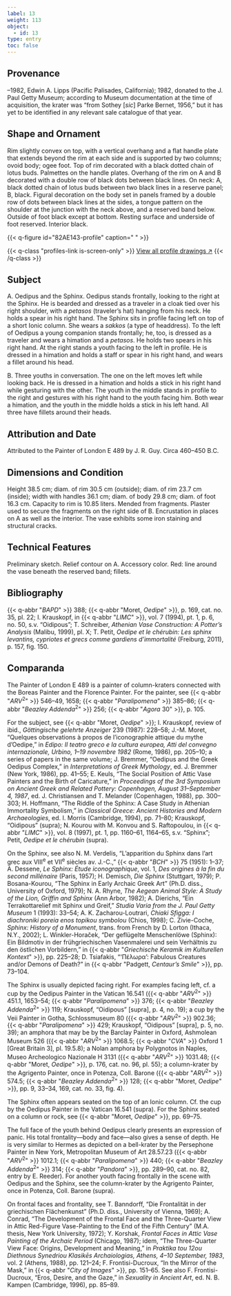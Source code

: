 ```yaml
---
label: 13
weight: 113
object:
  - id: 13
type: entry
toc: false
---
```


## Provenance

–1982, Edwin A. Lipps (Pacific Palisades, California); 1982, donated to the J. Paul Getty Museum; according to Museum documentation at the time of acquisition, the krater was “from Sothey [*sic*] Parke Bernet, 1956,” but it has yet to be identified in any relevant sale catalogue of that year.

## Shape and Ornament

Rim slightly convex on top, with a vertical overhang and a flat handle plate that extends beyond the rim at each side and is supported by two columns; ovoid body; ogee foot. Top of rim decorated with a black dotted chain of lotus buds. Palmettes on the handle plates. Overhang of the rim on A and B decorated with a double row of black dots between black lines. On neck: A, black dotted chain of lotus buds between two black lines in a reserve panel; B, black. Figural decoration on the body set in panels framed by a double row of dots between black lines at the sides, a tongue pattern on the shoulder at the junction with the neck above, and a reserved band below. Outside of foot black except at bottom. Resting surface and underside of foot reserved. Interior black.

{{< q-figure id="82AE143-profile" caption=" " >}}

{{< q-class "profiles-link is-screen-only" >}}
[View all profile drawings ↗](/profiles/#82AE143-profile)
{{< /q-class >}}

## Subject

A. Oedipus and the Sphinx. Oedipus stands frontally, looking to the right at the Sphinx. He is bearded and dressed as a traveler in a cloak tied over his right shoulder, with a *petasos* (traveler’s hat) hanging from his neck. He holds a spear in his right hand. The Sphinx sits in profile facing left on top of a short Ionic column. She wears a *sakkos* (a type of headdress). To the left of Oedipus a young companion stands frontally; he, too, is dressed as a traveler and wears a himation and a *petasos*. He holds two spears in his right hand. At the right stands a youth facing to the left in profile. He is dressed in a himation and holds a staff or spear in his right hand, and wears a fillet around his head.

B. Three youths in conversation. The one on the left moves left while looking back. He is dressed in a himation and holds a stick in his right hand while gesturing with the other. The youth in the middle stands in profile to the right and gestures with his right hand to the youth facing him. Both wear a himation, and the youth in the middle holds a stick in his left hand. All three have fillets around their heads.

## Attribution and Date

Attributed to the Painter of London E 489 by J. R. Guy. Circa 460–450 B.C.

## Dimensions and Condition

Height 38.5 cm; diam. of rim 30.5 cm (outside); diam. of rim 23.7 cm (inside); width with handles 36.1 cm; diam. of body 29.8 cm; diam. of foot 16.3 cm. Capacity to rim is 10.85 liters. Mended from fragments. Plaster used to secure the fragments on the right side of B. Encrustation in places on A as well as the interior. The vase exhibits some iron staining and structural cracks.

## Technical Features

Preliminary sketch. Relief contour on A. Accessory color. Red: line around the vase beneath the reserved band; fillets.

## Bibliography

{{< q-abbr "*BAPD*" >}} 388; {{< q-abbr "Moret, *Oedipe*" >}}, p. 169, cat. no. 35, pl. 22; I. Krauskopf, in {{< q-abbr "*LIMC*" >}}, vol. 7 (1994), pt. 1, p. 6, no. 50, s.v. “Oidipous”; T. Schreiber, *Athenian Vase Construction: A Potter’s Analysis* (Malibu, 1999), pl. X; T. Petit, *Oedipe et le chérubin: Les sphinx levantins, cypriotes et grecs comme gardiens d’immortalité* (Freiburg, 2011), p. 157, fig. 150.

## Comparanda

The Painter of London E 489 is a painter of column-kraters connected with the Boreas Painter and the Florence Painter. For the painter, see {{< q-abbr "*ARV*<sup>2</sup>" >}} 546–49, 1658; {{< q-abbr "*Paralipomena*" >}} 385–86; {{< q-abbr "*Beazley Addenda*<sup>2</sup>" >}} 256; {{< q-abbr "*Agora* 30" >}}, p. 105.

For the subject, see {{< q-abbr "Moret, *Oedipe*" >}}; I. Krauskopf, review of ibid., *Göttingische gelehrte Anzeiger* 239 (1987): 228–58; J.-M. Moret, “Quelques observations à propos de l’iconographie attique du mythe d’Oedipe,” in *Edipo: Il teatro greco e la cultura europea, Atti del convegno internazionale, Urbino, 1–19 novembre 1982* (Rome, 1986), pp. 205–10; a series of papers in the same volume; J. Bremmer, “Oedipus and the Greek Oedipus Complex,” in *Interpretations of Greek Mythology*, ed. J. Bremmer (New York, 1986), pp. 41–55; E. Keuls, “The Social Position of Attic Vase Painters and the Birth of Caricature,” in *Proceedings of the 3rd Symposium on Ancient Greek and Related Pottery: Copenhagen, August 31–September 4, 1987*, ed. J. Christiansen and T. Melander (Copenhagen, 1988), pp. 300–303; H. Hoffmann, “The Riddle of the Sphinx: A Case Study in Athenian Immortality Symbolism,” in *Classical Greece: Ancient Histories and Modern Archaeologies*, ed. I. Morris (Cambridge, 1994), pp. 71–80; Krauskopf, “Oidipous” (supra); N. Kourou with M. Konvou and S. Raftopoulou, in {{< q-abbr "*LIMC*" >}}, vol. 8 (1997), pt. 1, pp. 1160–61, 1164–65, s.v. “Sphinx”; Petit, *Oedipe et le chérubin* (supra).

On the Sphinx, see also N. M. Verdelis, “L’apparition du Sphinx dans l’art grec aux VIII<sup>e</sup> et VII<sup>e</sup> siècles av. J.-C.,” {{< q-abbr "*BCH*" >}} 75 (1951): 1–37; A. Dessene, *Le Sphinx: Étude iconographique*, vol. 1, *Des origines à la fin du second millénaire* (Paris, 1957); H. Demisch, *Die Sphinx* (Stuttgart, 1979); P. Bosana-Kourou, “The Sphinx in Early Archaic Greek Art” (Ph.D. diss., University of Oxford, 1979); N. A. Rhyne, *The Aegean Animal Style: A Study of the Lion, Griffin and Sphinx* (Ann Arbor, 1982); A. Dierichs, “Ein Terrakottarelief mit Sphinx und Greif,” *Studia Varia from the J. Paul Getty Museum* 1 (1993): 33–54; A. K. Zacharou-Loutrari, *Chiaki Sfigga: I diachroniki poreia enos topikou symbolou* (Chios, 1998); C. Zivie-Coche, *Sphinx: History of a Monument*, trans. from French by D. Lorton (Ithaca, N.Y., 2002); L. Winkler-Horaček, “Der geflügelte Menschenlöwe (Sphinx): Ein Bildmotiv in der frühgriechischen Vasenmalerei und sein Verhältnis zu den östlichen Vorbildern,” in {{< q-abbr "*Griechische Keramik im Kulturellen Kontext*" >}}, pp. 225–28; D. Tsiafakis, “‘Πέλωρα’: Fabulous Creatures and/or Demons of Death?” in {{< q-abbr "Padgett, *Centaur’s Smile*" >}}, pp. 73–104.

The Sphinx is usually depicted facing right. For examples facing left, cf. a cup by the Oedipus Painter in the Vatican 16.541 ({{< q-abbr "*ARV*<sup>2</sup>" >}} 451.1, 1653–54; {{< q-abbr "*Paralipomena*" >}} 376; {{< q-abbr "*Beazley Addenda*<sup>2</sup>" >}} 119; Krauskopf, “Oidipous” [supra], p. 4, no. 19); a cup by the Veii Painter in Gotha, Schlossmuseum 80 ({{< q-abbr "*ARV*<sup>2</sup>" >}} 902.36; {{< q-abbr "*Paralipomena*" >}} 429; Krauskopf, “Oidipous” [supra], p. 5, no. 39); an amphora that may be by the Barclay Painter in Oxford, Ashmolean Museum 526 ({{< q-abbr "*ARV*<sup>2</sup>" >}} 1068.5; {{< q-abbr "*CVA*" >}} Oxford 1 [Great Britain 3], pl. 19.5.8); a Nolan amphora by Polygnotos in Naples, Museo Archeologico Nazionale H 3131 ({{< q-abbr "*ARV*<sup>2</sup>" >}} 1031.48; {{< q-abbr "Moret, *Oedipe*" >}}, p. 176, cat. no. 96, pl. 55); a column-krater by the Agrigento Painter, once in Potenza, Coll. Barone ({{< q-abbr "*ARV*<sup>2</sup>" >}} 574.5; {{< q-abbr "*Beazley Addenda*<sup>2</sup>" >}} 128; {{< q-abbr "Moret, *Oedipe*" >}}, pp. 9, 33–34, 169, cat. no. 33, fig. 4).

The Sphinx often appears seated on the top of an Ionic column. Cf. the cup by the Oedipus Painter in the Vatican 16.541 (supra). For the Sphinx seated on a column or rock, see {{< q-abbr "Moret, *Oedipe*" >}}, pp. 69–75.

The full face of the youth behind Oedipus clearly presents an expression of panic. His total frontality—body and face—also gives a sense of depth. He is very similar to Hermes as depicted on a bell-krater by the Persephone Painter in New York, Metropolitan Museum of Art 28.57.23 ({{< q-abbr "*ARV*<sup>2</sup>" >}} 1012.1; {{< q-abbr "*Paralipomena*" >}} 440; {{< q-abbr "*Beazley Addenda*<sup>2</sup>" >}} 314; {{< q-abbr "*Pandora*" >}}, pp. 289–90, cat. no. 82, entry by E. Reeder). For another youth facing frontally in the scene with Oedipus and the Sphinx, see the column-krater by the Agrigento Painter, once in Potenza, Coll. Barone (supra).

On frontal faces and frontality, see T. Banndorff, “Die Frontalität in der griechischen Flächenkunst” (Ph.D. diss., University of Vienna, 1969); A. Conrad, “The Development of the Frontal Face and the Three-Quarter View in Attic Red-Figure Vase-Painting to the End of the Fifth Century” (M.A. thesis, New York University, 1972); Y. Korshak, *Frontal Faces in Attic Vase Painting of the Archaic Period* (Chicago, 1987); idem, “The Three-Quarter View Face: Origins, Development and Meaning,” in *Praktika tou 12ou Diethnous Synedriou Klasikēs Archaiologias, Athens, 4–10 September, 1983*, vol. 2 (Athens, 1988), pp. 121–24; F. Frontisi-Ducroux, “In the Mirror of the Mask,” in {{< q-abbr "*City of Images*" >}}, pp. 151–65. See also F. Frontisi-Ducroux, “Eros, Desire, and the Gaze,” in *Sexuality in Ancient Art*, ed. N. B. Kampen (Cambridge, 1996), pp. 85–89.
